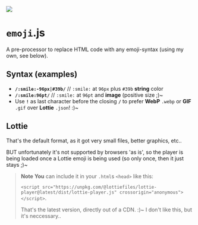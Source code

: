 <img src="https://kekse.biz/php/count.php?draw&override=github:v4" />

# **`emoji`**.js
A pre-processor to replace HTML code with any emoji-syntax (using my own, see below).

## Syntax (examples)
* **`/:smile:-96px|#39b/`** // `:smile:` at `96px` plus `#39b` **string** color
* **`/:smile:96pt/`** // `:smile:` at `96pt` and **image** (positive size ;)~
* Use **`!`** as last character before the closing **`/`** to prefer **WebP** `.webp` or **GIF** `.gif` over **Lottie** `.json`! :)~

## Lottie
That's the default format, as it got very small files, better graphics, etc..

BUT unfortunately it's not supported by browsers 'as is', so the player is being loaded once a Lottie emoji is being used
(so only once, then it just stays ;)~

> **Note**
> **You** can include it in your `.html`s `<head>` like this:
>
> `<script src="https://unpkg.com/@lottiefiles/lottie-player@latest/dist/lottie-player.js" crossorigin="anonymous"></script>`.
>
> That's the latest version, directly out of a CDN. :)~
> I don't like this, but it's neccessary..

